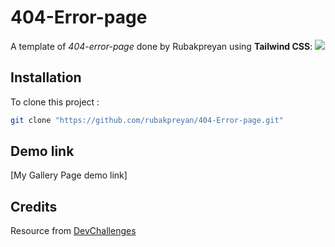 # 404-Error-page
A template of *404-error-page* done by Rubakpreyan using **Tailwind CSS**:
![](https://firebasestorage.googleapis.com/v0/b/devchallenges-1234.appspot.com/o/challengesDesigns%2F404PageThumbnail.png?alt=media&token=81f7c567-c0bc-446f-a549-07eeda31c5ef)  
## Installation

To clone this project :

```bash
git clone "https://github.com/rubakpreyan/404-Error-page.git"
```

## Demo link
[My Gallery Page demo link]

## Credits
Resource from [DevChallenges](https://devchallenges.io/)
